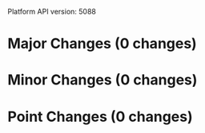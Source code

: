 Platform API version: 5088


# Major Changes (0 changes)


# Minor Changes (0 changes)


# Point Changes (0 changes)
